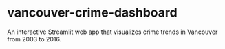 # vancouver-crime-dashboard

An interactive Streamlit web app that visualizes crime trends in Vancouver from 2003 to 2016.

